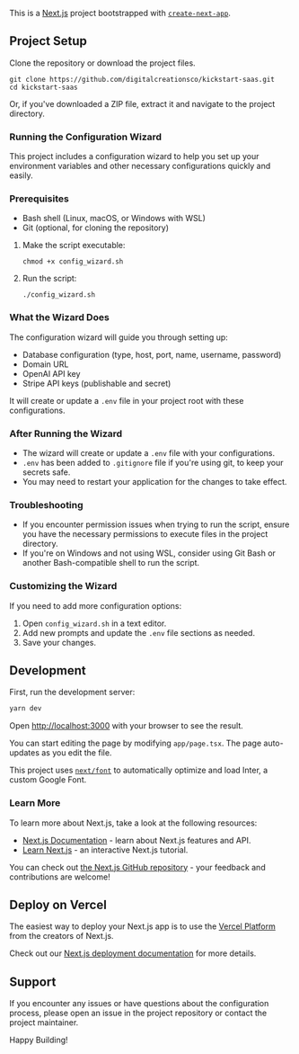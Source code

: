 This is a [Next.js](https://nextjs.org/) project bootstrapped with [`create-next-app`](https://github.com/vercel/next.js/tree/canary/packages/create-next-app).


## Project Setup

Clone the repository or download the project files.

   ```
   git clone https://github.com/digitalcreationsco/kickstart-saas.git
   cd kickstart-saas
   ```

   Or, if you've downloaded a ZIP file, extract it and navigate to the project directory.

### Running the Configuration Wizard

This project includes a configuration wizard to help you set up your environment variables and other necessary configurations quickly and easily.

### Prerequisites

- Bash shell (Linux, macOS, or Windows with WSL)
- Git (optional, for cloning the repository)

1. Make the script executable:
   ```
   chmod +x config_wizard.sh
   ```

2. Run the script:
   ```
   ./config_wizard.sh
   ```

### What the Wizard Does

The configuration wizard will guide you through setting up:

- Database configuration (type, host, port, name, username, password)
- Domain URL
- OpenAI API key
- Stripe API keys (publishable and secret)

It will create or update a `.env` file in your project root with these configurations.

### After Running the Wizard

- The wizard will create or update a `.env` file with your configurations.
- `.env` has been added to `.gitignore` file if you're using git, to keep your secrets safe.
- You may need to restart your application for the changes to take effect.

### Troubleshooting

- If you encounter permission issues when trying to run the script, ensure you have the necessary permissions to execute files in the project directory.
- If you're on Windows and not using WSL, consider using Git Bash or another Bash-compatible shell to run the script.

### Customizing the Wizard

If you need to add more configuration options:

1. Open `config_wizard.sh` in a text editor.
2. Add new prompts and update the `.env` file sections as needed.
3. Save your changes.

## Development

First, run the development server:

```bash
yarn dev
```

Open [http://localhost:3000](http://localhost:3000) with your browser to see the result.

You can start editing the page by modifying `app/page.tsx`. The page auto-updates as you edit the file.

This project uses [`next/font`](https://nextjs.org/docs/basic-features/font-optimization) to automatically optimize and load Inter, a custom Google Font.

### Learn More

To learn more about Next.js, take a look at the following resources:

- [Next.js Documentation](https://nextjs.org/docs) - learn about Next.js features and API.
- [Learn Next.js](https://nextjs.org/learn) - an interactive Next.js tutorial.

You can check out [the Next.js GitHub repository](https://github.com/vercel/next.js/) - your feedback and contributions are welcome!

## Deploy on Vercel

The easiest way to deploy your Next.js app is to use the [Vercel Platform](https://vercel.com/new?utm_medium=default-template&filter=next.js&utm_source=create-next-app&utm_campaign=create-next-app-readme) from the creators of Next.js.

Check out our [Next.js deployment documentation](https://nextjs.org/docs/deployment) for more details.

## Support

If you encounter any issues or have questions about the configuration process, please open an issue in the project repository or contact the project maintainer.

Happy Building!